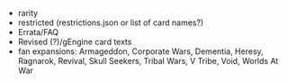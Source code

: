 * rarity
* restricted (restrictions.json or list of card names?)
* Errata/FAQ
* Revised (?)/gEngine card texts
* fan expansions: Armageddon, Corporate Wars, Dementia, Heresy, Ragnarok, Revival, Skull Seekers, Tribal Wars, V Tribe, Void, Worlds At War
